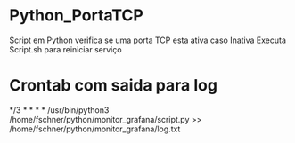 # Python_PortaTCP
Script em Python verifica se uma porta TCP esta ativa caso Inativa Executa Script.sh para reiniciar serviço

# Crontab com saida para log

*/3 * * * * /usr/bin/python3 /home/fschner/python/monitor_grafana/script.py >> /home/fschner/python/monitor_grafana/log.txt
